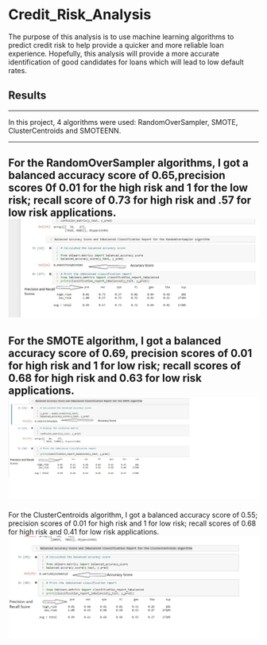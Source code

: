 # Credit_Risk_Analysis
The purpose of this analysis is to use machine learning algorithms to predict credit risk to help provide a quicker and more reliable loan experience. Hopefully, this analysis will provide a more accurate identification of good candidates for loans which will lead to low default rates.

##  Results
---
In this project, 4 algorithms were used: RandomOverSampler, SMOTE, ClusterCentroids and SMOTEENN.

---
For the RandomOverSampler algorithms, I got a balanced accuracy score of 0.65,precision scores 0f 0.01 for the high risk and 1 for the low risk; recall score of 0.73 for high risk and .57 for low risk applications.
![RandomOverSampler](https://github.com/Elewekeadanma/Credit_Risk_Analysis/blob/main/RandomOverSampler.jpg)
---
For the SMOTE algorithm, I got a balanced accuracy score of 0.69, precision scores of 0.01 for high risk and 1 for low risk; recall scores of 0.68 for high risk and 0.63 for low risk applications.
![SMOTE](https://github.com/Elewekeadanma/Credit_Risk_Analysis/blob/main/SMOTE.jpg)
---
For the ClusterCentroids algorithm, I got a balanced accuracy score of 0.55; precision scores of 0.01 for high risk and 1 for low risk; recall scores of 0.68 for high risk and 0.41 for low risk applications.
![ClusterCentroids](https://github.com/Elewekeadanma/Credit_Risk_Analysis/blob/main/ClusterCentroids.jpg)
